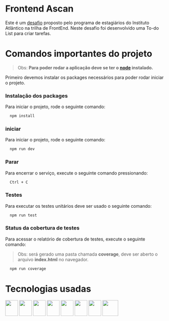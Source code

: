 # Frontend Ascan

Este é um [desafio](DESAFIO.md) proposto pelo programa de estagiários do Instituto Atlântico na trilha de FrontEnd. Neste desafio foi desenvolvido uma To-do List para criar tarefas.

# Comandos importantes do projeto
> Obs: **Para poder rodar a aplicação deve se ter o [node](https://nodejs.org/en/download) instalado.**

Primeiro devemos instalar os packages necessários para poder rodar iniciar o projeto.

### Instalação dos packages
Para iniciar o projeto, rode o seguinte comando:

```bash
  npm install
```

### iniciar
Para iniciar o projeto, rode o seguinte comando:

```bash
  npm run dev
```

### Parar
Para encerrar o serviço, execute o seguinte comando pressionando:

```bash
  Ctrl + C
```

### Testes
Para executar os testes unitários deve ser usado o seguinte comando:

```bash
  npm run test
```

### Status da cobertura de testes
Para acessar o relatório de cobertura de testes, execute o seguinte comando:

> Obs: será gerado uma pasta chamada **coverage**, deve ser aberto o arquivo **index.html** no navegador.

```bash
  npm run coverage
```

# Tecnologias usadas
<div>
  <img height=50 width=40 src="https://cdn.jsdelivr.net/gh/devicons/devicon/icons/javascript/javascript-original.svg" />
  <img height=50 width=40 src="https://cdn.jsdelivr.net/gh/devicons/devicon/icons/nodejs/nodejs-original.svg" />
  <img height=50 width=40 src="https://cdn.jsdelivr.net/gh/devicons/devicon/icons/react/react-original.svg" />
  <img height=50 width=40 src="https://cdn.jsdelivr.net/gh/devicons/devicon/icons/tailwindcss/tailwindcss-plain.svg" />
  <img height=50 width=40 src="https://cdn.jsdelivr.net/gh/devicons/devicon/icons/redux/redux-original.svg" />
  <img height=50 width=40 src="https://cdn.jsdelivr.net/gh/devicons/devicon/icons/jest/jest-plain.svg" />
  <img height=50 width=40 src="https://vitest.dev/logo-shadow.svg" />
  <img height=50 src="https://testing-library.com/img/octopus-64x64.png" />
</div>
